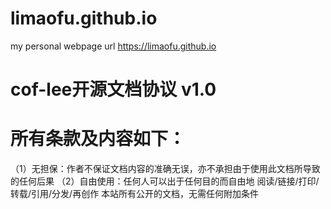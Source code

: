 # limaofu.github.io
my personal webpage url  https://limaofu.github.io

# cof-lee开源文档协议 v1.0
# 所有条款及内容如下：
（1）无担保：作者不保证文档内容的准确无误，亦不承担由于使用此文档所导致的任何后果
（2）自由使用：任何人可以出于任何目的而自由地 阅读/链接/打印/转载/引用/分发/再创作 本站所有公开的文档，无需任何附加条件
